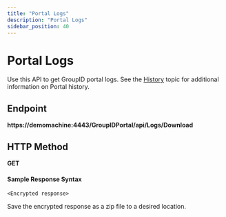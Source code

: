 ```yaml
---
title: "Portal Logs"
description: "Portal Logs"
sidebar_position: 40
---
```


# Portal Logs

Use this API to get GroupID portal logs. See the
[History](/docs/directorymanager/11.0/portal/history/overview.md) topic for additional
information on Portal history.

## Endpoint

**https://demomachine:4443/GroupIDPortal/api/Logs/Download**

## HTTP Method

**GET**

#### Sample Response Syntax

```
<Encrypted response>
```

Save the encrypted response as a zip file to a desired location.
